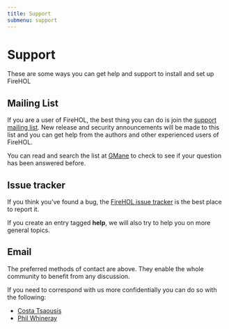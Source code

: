 ```yaml
---
title: Support
submenu: support
---
```


Support
=======

These are some ways you can get help and support to install and set up
FireHOL

Mailing List
------------

If you are a user of FireHOL, the best thing you can do is join the
[support mailing
list](http://lists.firehol.org/mailman/listinfo/firehol-support). New
release and security announcements will be made to this list and you can
get help from the authors and other experienced users of FireHOL.

You can read and search the list at
[GMane](http://dir.gmane.org/gmane.comp.security.firewalls.firehol.user)
to check to see if your question has been answered before.

Issue tracker
-------------

If you think you've found a bug, the [FireHOL issue
tracker](https://github.com/firehol/firehol/issues) is the best place to
report it.

If you create an entry tagged **help**, we will also try to help you on
more general topics.

Email
-----

The preferred methods of contact are above. They enable the whole
community to benefit from any discussion.

If you need to correspond with us more confidentially you can do so with
the following:

* [Costa Tsaousis](mailto:costa@firehol.org)
* [Phil Whineray](mailto:phil@firehol.org)
